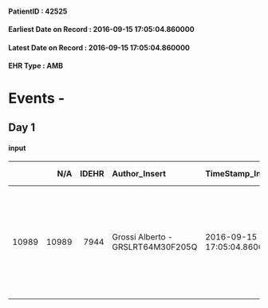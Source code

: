 
#### PatientID : 42525
#### Earliest Date on Record : 2016-09-15 17:05:04.860000
#### Latest Date on Record : 2016-09-15 17:05:04.860000
#### EHR Type : AMB

# Events - 

## Day 1

#### input
|       |    N/A |   IDEHR | Author_Insert                     | TimeStamp_Insert           | EHRType   |   PatientID |   IDDigitalSignDocument | persone_vicine   |   Unnamed: 0_x.1 |   IDANAMNESI_SOCIALE | Patient   | FamigliaAltro   | Paziente_T   | FamigliaAltro_T   |   Non_Rilevabile_x.1 | Note_Non_Rilevabile_x.1   | opt_Problemi   | chk_contr_sintomi   | opt_paziente_a   | opt_famiglia_a   | opt_adeguatezza   | opt_paziente_solo   | opt_presente_assente   | Presenza_minori   | Caregiver_principale   | opt_capacita   | ds_familiari_coinv   | opt_risorse_ec   | ds_note_prio                                                                                                             | opt_paziente_ad   | opt_caregiver_ad   | opt_inv_civile            | Needs     | Fragility   |
|------:|-------:|--------:|:----------------------------------|:---------------------------|:----------|------------:|------------------------:|:-----------------|-----------------:|---------------------:|:----------|:----------------|:-------------|:------------------|---------------------:|:--------------------------|:---------------|:--------------------|:-----------------|:-----------------|:------------------|:--------------------|:-----------------------|:------------------|:-----------------------|:---------------|:---------------------|:-----------------|:-------------------------------------------------------------------------------------------------------------------------|:------------------|:-------------------|:--------------------------|:----------|:------------|
| 10989 |  10989 |    7944 | Grossi Alberto - GRSLRT64M30F205Q | 2016-09-15 17:05:04.860000 | AMB       |       42525 |                  494078 | N/A              |             4163 |                 2699 | Si#1      | Si#1            | Parziale#2   | Si#1              |                    0 | NR                        | No#0           | controllo sintomi#0 | Congruenti#1     | Congruenti#1     | Da valutare#2     | Si#1                | Presente#1             | No#0              | nipote Teo             | Adeguato#0     | cognata Pina         | Da valutare#2    | Il ricovero si rende necessario in quanto la paziente vive da sola senza la possibilit√† di farsi affiancare dai parenti | Totale#2          | Totale#2           | in fase di accertamento#2 | Clinici#0 | nessuna#0   |


